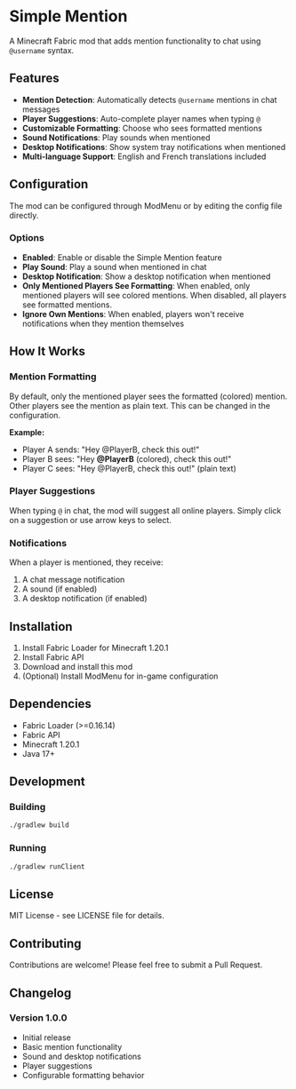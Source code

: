 # Simple Mention

A Minecraft Fabric mod that adds mention functionality to chat using `@username` syntax.

## Features

- **Mention Detection**: Automatically detects `@username` mentions in chat messages
- **Player Suggestions**: Auto-complete player names when typing `@`
- **Customizable Formatting**: Choose who sees formatted mentions
- **Sound Notifications**: Play sounds when mentioned
- **Desktop Notifications**: Show system tray notifications when mentioned
- **Multi-language Support**: English and French translations included

## Configuration

The mod can be configured through ModMenu or by editing the config file directly.

### Options

- **Enabled**: Enable or disable the Simple Mention feature
- **Play Sound**: Play a sound when mentioned in chat
- **Desktop Notification**: Show a desktop notification when mentioned
- **Only Mentioned Players See Formatting**: When enabled, only mentioned players will see colored mentions. When disabled, all players see formatted mentions.
- **Ignore Own Mentions**: When enabled, players won't receive notifications when they mention themselves

## How It Works

### Mention Formatting

By default, only the mentioned player sees the formatted (colored) mention. Other players see the mention as plain text. This can be changed in the configuration.

**Example:**
- Player A sends: "Hey @PlayerB, check this out!"
- Player B sees: "Hey **@PlayerB** (colored), check this out!"
- Player C sees: "Hey @PlayerB, check this out!" (plain text)

### Player Suggestions

When typing `@` in chat, the mod will suggest all online players. Simply click on a suggestion or use arrow keys to select.

### Notifications

When a player is mentioned, they receive:
1. A chat message notification
2. A sound (if enabled)
3. A desktop notification (if enabled)

## Installation

1. Install Fabric Loader for Minecraft 1.20.1
2. Install Fabric API
3. Download and install this mod
4. (Optional) Install ModMenu for in-game configuration

## Dependencies

- Fabric Loader (>=0.16.14)
- Fabric API
- Minecraft 1.20.1
- Java 17+

## Development

### Building

```bash
./gradlew build
```

### Running

```bash
./gradlew runClient
```

## License

MIT License - see LICENSE file for details.

## Contributing

Contributions are welcome! Please feel free to submit a Pull Request.

## Changelog

### Version 1.0.0
- Initial release
- Basic mention functionality
- Sound and desktop notifications
- Player suggestions
- Configurable formatting behavior 
